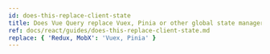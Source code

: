 ```yaml
---
id: does-this-replace-client-state
title: Does Vue Query replace Vuex, Pinia or other global state managers?
ref: docs/react/guides/does-this-replace-client-state.md
replace: { 'Redux, MobX': 'Vuex, Pinia' }
---
```

